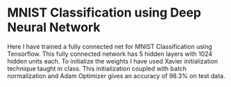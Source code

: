 # MNIST Classification using Deep Neural Network

Here I have trained a fully connected net for MNIST Classification using Tensorflow.
This fully connected network has 5 hidden layers with 1024 hidden units each.
To initialize the weights I have used Xavier initialization technique taught in class.
This initialization coupled with batch normalization and Adam Optimizer gives an accuracy of 98.3% on test data.
